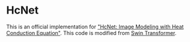 # HcNet
This is an official implementation for ["HcNet: Image Modeling with Heat Conduction Equation"](https://arxiv.org/abs/2408.05901). This code is modified from [Swin Transformer](https://github.com/microsoft/Swin-Transformer). 
